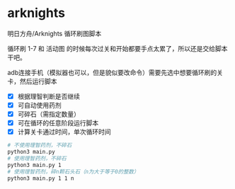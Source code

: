 # arknights

明日方舟/Arknights 循环刷图脚本

循环刷 1-7 和 活动图 的时候每次过关和开始都要手点太累了，所以还是交给脚本干吧。

adb连接手机（模拟器也可以，但是貌似要改命令）需要先选中想要循环刷的关卡，然后运行脚本

- [x] 根据理智判断是否继续
- [x] 可自动使用药剂
- [x] 可碎石（需指定数量）
- [x] 可在循环的任意阶段运行脚本
- [x] 计算关卡通过时间，单次循环时间

```sh
# 不使用理智药剂，不碎石
python3 main.py
# 使用理智药剂，不碎石
python3 main.py 1
# 使用理智药剂，碎n颗石头石（n为大于等于0的整数）
python3 main.py 1 1 n
```
